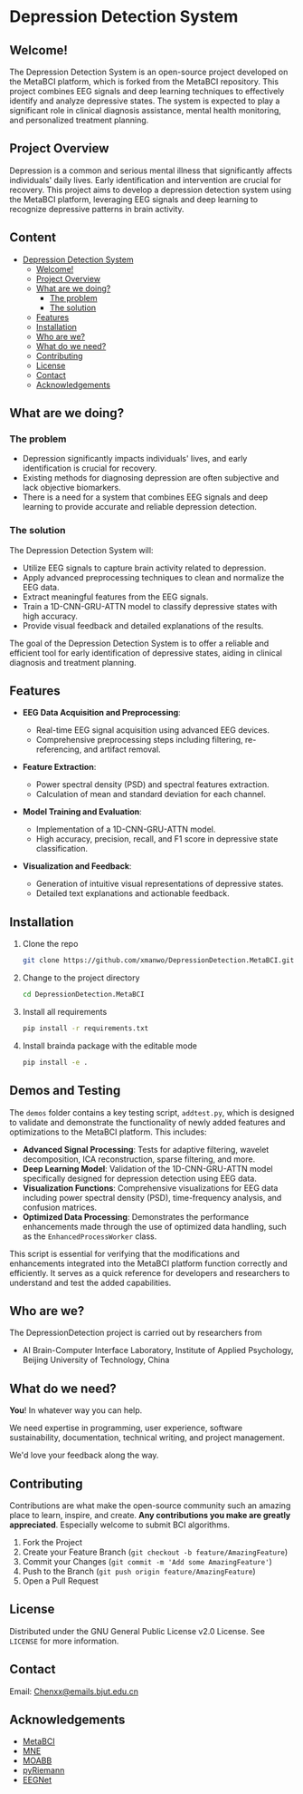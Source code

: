 # Depression Detection System

## Welcome!
The Depression Detection System is an open-source project developed on the MetaBCI platform, which is forked from the MetaBCI repository. This project combines EEG signals and deep learning techniques to effectively identify and analyze depressive states. The system is expected to play a significant role in clinical diagnosis assistance, mental health monitoring, and personalized treatment planning.

## Project Overview
Depression is a common and serious mental illness that significantly affects individuals' daily lives. Early identification and intervention are crucial for recovery. This project aims to develop a depression detection system using the MetaBCI platform, leveraging EEG signals and deep learning to recognize depressive patterns in brain activity.

## Content

- [Depression Detection System](#depression-detection-system)
  - [Welcome!](#welcome)
  - [Project Overview](#project-overview)
  - [What are we doing?](#what-are-we-doing)
    - [The problem](#the-problem)
    - [The solution](#the-solution)
  - [Features](#features)
  - [Installation](#installation)
  - [Who are we?](#who-are-we)
  - [What do we need?](#what-do-we-need)
  - [Contributing](#contributing)
  - [License](#license)
  - [Contact](#contact)
  - [Acknowledgements](#acknowledgements)

## What are we doing?

### The problem

- Depression significantly impacts individuals' lives, and early identification is crucial for recovery.
- Existing methods for diagnosing depression are often subjective and lack objective biomarkers.
- There is a need for a system that combines EEG signals and deep learning to provide accurate and reliable depression detection.

### The solution

The Depression Detection System will:

- Utilize EEG signals to capture brain activity related to depression.
- Apply advanced preprocessing techniques to clean and normalize the EEG data.
- Extract meaningful features from the EEG signals.
- Train a 1D-CNN-GRU-ATTN model to classify depressive states with high accuracy.
- Provide visual feedback and detailed explanations of the results.

The goal of the Depression Detection System is to offer a reliable and efficient tool for early identification of depressive states, aiding in clinical diagnosis and treatment planning.

## Features

- **EEG Data Acquisition and Preprocessing**:
  - Real-time EEG signal acquisition using advanced EEG devices.
  - Comprehensive preprocessing steps including filtering, re-referencing, and artifact removal.

- **Feature Extraction**:
  - Power spectral density (PSD) and spectral features extraction.
  - Calculation of mean and standard deviation for each channel.

- **Model Training and Evaluation**:
  - Implementation of a 1D-CNN-GRU-ATTN model.
  - High accuracy, precision, recall, and F1 score in depressive state classification.

- **Visualization and Feedback**:
  - Generation of intuitive visual representations of depressive states.
  - Detailed text explanations and actionable feedback.


## Installation

1. Clone the repo
   ```sh
   git clone https://github.com/xmanwo/DepressionDetection.MetaBCI.git
   ```
2. Change to the project directory
   ```sh
   cd DepressionDetection.MetaBCI
   ```
3. Install all requirements
   ```sh
   pip install -r requirements.txt 
   ```
4. Install brainda package with the editable mode
   ```sh
   pip install -e .
   ```


## Demos and Testing

The `demos` folder contains a key testing script, `addtest.py`, which is designed to validate and demonstrate the functionality of newly added features and optimizations to the MetaBCI platform. This includes:

- **Advanced Signal Processing**: Tests for adaptive filtering, wavelet decomposition, ICA reconstruction, sparse filtering, and more.
- **Deep Learning Model**: Validation of the 1D-CNN-GRU-ATTN model specifically designed for depression detection using EEG data.
- **Visualization Functions**: Comprehensive visualizations for EEG data including power spectral density (PSD), time-frequency analysis, and confusion matrices.
- **Optimized Data Processing**: Demonstrates the performance enhancements made through the use of optimized data handling, such as the `EnhancedProcessWorker` class.

This script is essential for verifying that the modifications and enhancements integrated into the MetaBCI platform function correctly and efficiently. It serves as a quick reference for developers and researchers to understand and test the added capabilities.


## Who are we?

The DepressionDetection project is carried out by researchers from 
- AI Brain-Computer Interface Laboratory, Institute of Applied Psychology, Beijing University of Technology, China

## What do we need?

**You**! In whatever way you can help.

We need expertise in programming, user experience, software sustainability, documentation, technical writing, and project management.

We'd love your feedback along the way.

## Contributing

Contributions are what make the open-source community such an amazing place to learn, inspire, and create. **Any contributions you make are greatly appreciated**. Especially welcome to submit BCI algorithms.

1. Fork the Project
2. Create your Feature Branch (`git checkout -b feature/AmazingFeature`)
3. Commit your Changes (`git commit -m 'Add some AmazingFeature'`)
4. Push to the Branch (`git push origin feature/AmazingFeature`)
5. Open a Pull Request

## License

Distributed under the GNU General Public License v2.0 License. See `LICENSE` for more information.

## Contact

Email: Chenxx@emails.bjut.edu.cn

## Acknowledgements
- [MetaBCI](https://github.com/TBC-TJU/MetaBCI)
- [MNE](https://github.com/mne-tools/mne-python)
- [MOABB](https://github.com/NeuroTechX/moabb)
- [pyRiemann](https://github.com/alexandrebarachant/pyRiemann)
- [EEGNet](https://github.com/vlawhern/arl-eegmodels)
